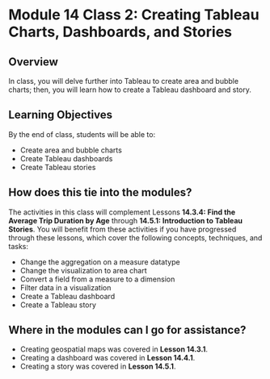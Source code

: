 # Module 14 Class 2: Creating Tableau Charts, Dashboards, and Stories

## Overview

In class, you will delve further into Tableau to create area and bubble charts; then, you will learn how to create a Tableau dashboard and story. 

## Learning Objectives

By the end of class, students will be able to:

* Create area and bubble charts
* Create Tableau dashboards
* Create Tableau stories

## How does this tie into the modules?

The activities in this class will complement Lessons **14.3.4: Find the Average Trip Duration by Age** through **14.5.1: Introduction to Tableau Stories**. You will benefit from these activities if you have progressed through these lessons, which cover the following concepts, techniques, and tasks:  

* Change the aggregation on a measure datatype 
* Change the visualization to area chart
* Convert a field from a measure to a dimension
* Filter data in a visualization
* Create a Tableau dashboard
* Create a Tableau story

## Where in the modules can I go for assistance?

  * Creating geospatial maps was covered in **Lesson 14.3.1**.
  * Creating a dashboard was covered in **Lesson 14.4.1**.
  * Creating a story was covered in **Lesson 14.5.1**. 